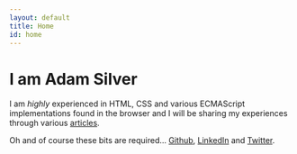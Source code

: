 ```yaml
---
layout: default
title: Home
id: home
---
```



# I am Adam Silver

I am <em>highly</em> experienced in HTML, CSS and various ECMAScript implementations found in the browser and I will be sharing my experiences through various [articles](/articles/).

Oh and of course these bits are required... [Github](http://www.github.com/adamsilver/), [LinkedIn](http://uk.linkedin.com/in/adambsilver/) and [Twitter](http://www.twitter.com/adambsilver).
